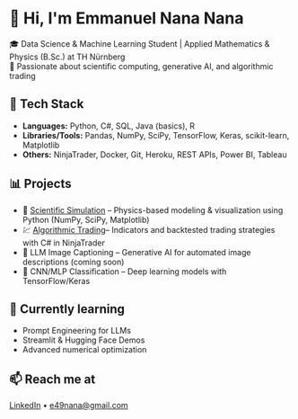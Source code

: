 # 👋 Hi, I'm Emmanuel Nana Nana

🎓 Data Science & Machine Learning Student | Applied Mathematics & Physics (B.Sc.) at TH Nürnberg  
🚀 Passionate about scientific computing, generative AI, and algorithmic trading

## 🧠 Tech Stack
- **Languages:** Python, C#, SQL, Java (basics), R  
- **Libraries/Tools:** Pandas, NumPy, SciPy, TensorFlow, Keras, scikit-learn, Matplotlib  
- **Others:** NinjaTrader, Docker, Git, Heroku, REST APIs, Power BI, Tableau

## 📊 Projects
- 🔬 [Scientific Simulation](https://github.com/e49nana/Scientific-Simulation-Project) – Physics-based modeling & visualization using Python (NumPy, SciPy, Matplotlib)
- 💹 [Algorithmic Trading](https://github.com/e49nana/Algorithmic-trading)– Indicators and backtested trading strategies with C# in NinjaTrader
- 🧠 LLM Image Captioning – Generative AI for automated image descriptions (coming soon)
- 🤖 CNN/MLP Classification – Deep learning models with TensorFlow/Keras

## 🌱 Currently learning
- Prompt Engineering for LLMs  
- Streamlit & Hugging Face Demos  
- Advanced numerical optimization

## 📫 Reach me at
[LinkedIn](https://www.linkedin.com/in/emmanuel-nana) • e49nana@gmail.com
